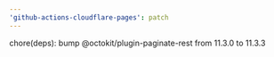 ```yaml
---
'github-actions-cloudflare-pages': patch
---
```


chore(deps): bump @octokit/plugin-paginate-rest from 11.3.0 to 11.3.3
